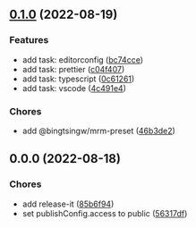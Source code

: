 

## [0.1.0](https://github.com/bingtsingw/mrm-preset/compare/0.0.0...0.1.0) (2022-08-19)


### Features

* add task: editorconfig ([bc74cce](https://github.com/bingtsingw/mrm-preset/commit/bc74ccecb3c1d9c9a7357bf53966ab8630d753f1))
* add task: prettier ([c04f407](https://github.com/bingtsingw/mrm-preset/commit/c04f407057526ef1aa22d15d74cf3481c140c0e3))
* add task: typescript ([0c61261](https://github.com/bingtsingw/mrm-preset/commit/0c612614cfa672b8d165725297b814377586737f))
* add task: vscode ([4c491e4](https://github.com/bingtsingw/mrm-preset/commit/4c491e46f91542a8360bfd810182122c0027b3b6))


### Chores

* add @bingtsingw/mrm-preset ([46b3de2](https://github.com/bingtsingw/mrm-preset/commit/46b3de2a9c7d864886ca5d6e94ae96364c5afe40))

## 0.0.0 (2022-08-18)


### Chores

* add release-it ([85b6f94](https://github.com/bingtsingw/mrm-preset/commit/85b6f94fafbc2b3c3910fb69f4add96e204e767b))
* set publishConfig.access to public ([56317df](https://github.com/bingtsingw/mrm-preset/commit/56317df27c0e929e7375dd05e087fb14d944255d))